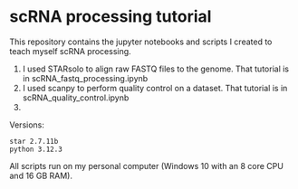 # scRNA processing tutorial
This repository contains the jupyter notebooks and scripts I created to teach myself scRNA processing.

1. I used STARsolo to align raw FASTQ files to the genome. That tutorial is in scRNA_fastq_processing.ipynb
2. I used scanpy to perform quality control on a dataset. That tutorial is in scRNA_quality_control.ipynb
3. 


Versions:
```
star 2.7.11b
python 3.12.3
```

All scripts run on my personal computer (Windows 10 with an 8 core CPU and 16 GB RAM). 

